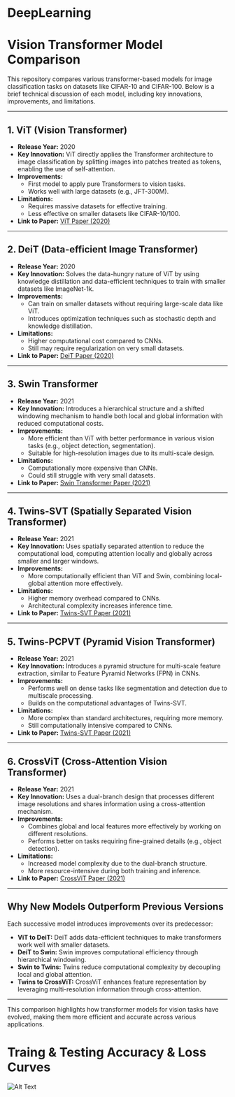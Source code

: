# DeepLearning

# Vision Transformer Model Comparison

This repository compares various transformer-based models for image classification tasks on datasets like CIFAR-10 and CIFAR-100. Below is a brief technical discussion of each model, including key innovations, improvements, and limitations.

---

## 1. **ViT (Vision Transformer)**
- **Release Year:** 2020 
- **Key Innovation:** ViT directly applies the Transformer architecture to image classification by splitting images into patches treated as tokens, enabling the use of self-attention.
- **Improvements:**
  - First model to apply pure Transformers to vision tasks.
  - Works well with large datasets (e.g., JFT-300M).
- **Limitations:**
  - Requires massive datasets for effective training.
  - Less effective on smaller datasets like CIFAR-10/100.
- **Link to Paper:** [ViT Paper (2020)](https://arxiv.org/abs/2010.11929)

---

## 2. **DeiT (Data-efficient Image Transformer)**
- **Release Year:** 2020
- **Key Innovation:** Solves the data-hungry nature of ViT by using knowledge distillation and data-efficient techniques to train with smaller datasets like ImageNet-1k.
- **Improvements:**
  - Can train on smaller datasets without requiring large-scale data like ViT.
  - Introduces optimization techniques such as stochastic depth and knowledge distillation.
- **Limitations:**
  - Higher computational cost compared to CNNs.
  - Still may require regularization on very small datasets.
- **Link to Paper:** [DeiT Paper (2020)](https://arxiv.org/abs/2012.12877)

---

## 3. **Swin Transformer**
- **Release Year:** 2021
- **Key Innovation:** Introduces a hierarchical structure and a shifted windowing mechanism to handle both local and global information with reduced computational costs.
- **Improvements:**
  - More efficient than ViT with better performance in various vision tasks (e.g., object detection, segmentation).
  - Suitable for high-resolution images due to its multi-scale design.
- **Limitations:**
  - Computationally more expensive than CNNs.
  - Could still struggle with very small datasets.
- **Link to Paper:** [Swin Transformer Paper (2021)](https://arxiv.org/abs/2103.14030)

---

## 4. **Twins-SVT (Spatially Separated Vision Transformer)**
- **Release Year:** 2021
- **Key Innovation:** Uses spatially separated attention to reduce the computational load, computing attention locally and globally across smaller and larger windows.
- **Improvements:**
  - More computationally efficient than ViT and Swin, combining local-global attention more effectively.
- **Limitations:**
  - Higher memory overhead compared to CNNs.
  - Architectural complexity increases inference time.
- **Link to Paper:** [Twins-SVT Paper (2021)](https://arxiv.org/abs/2104.13840)

---

## 5. **Twins-PCPVT (Pyramid Vision Transformer)**
- **Release Year:** 2021
- **Key Innovation:** Introduces a pyramid structure for multi-scale feature extraction, similar to Feature Pyramid Networks (FPN) in CNNs.
- **Improvements:**
  - Performs well on dense tasks like segmentation and detection due to multiscale processing.
  - Builds on the computational advantages of Twins-SVT.
- **Limitations:**
  - More complex than standard architectures, requiring more memory.
  - Still computationally intensive compared to CNNs.
- **Link to Paper:** [Twins-SVT Paper (2021)](https://arxiv.org/abs/2104.13840)
---

## 6. **CrossViT (Cross-Attention Vision Transformer)**
- **Release Year:** 2021
- **Key Innovation:** Uses a dual-branch design that processes different image resolutions and shares information using a cross-attention mechanism.
- **Improvements:**
  - Combines global and local features more effectively by working on different resolutions.
  - Performs better on tasks requiring fine-grained details (e.g., object detection).
- **Limitations:**
  - Increased model complexity due to the dual-branch structure.
  - More resource-intensive during both training and inference.
- **Link to Paper:** [CrossViT Paper (2021)](https://arxiv.org/abs/2103.14899)

---

## Why New Models Outperform Previous Versions
Each successive model introduces improvements over its predecessor:
- **ViT to DeiT:** DeiT adds data-efficient techniques to make transformers work well with smaller datasets.
- **DeiT to Swin:** Swin improves computational efficiency through hierarchical windowing.
- **Swin to Twins:** Twins reduce computational complexity by decoupling local and global attention.
- **Twins to CrossViT:** CrossViT enhances feature representation by leveraging multi-resolution information through cross-attention.

---

This comparison highlights how transformer models for vision tasks have evolved, making them more efficient and accurate across various applications.



# Traing & Testing Accuracy & Loss Curves 
![Alt Text](graph.png)



